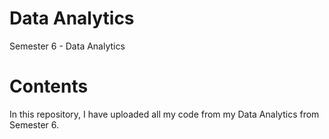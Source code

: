 # Data Analytics
Semester 6 - Data Analytics

# Contents
In this repository, I have uploaded all my code from my Data Analytics from Semester 6.

